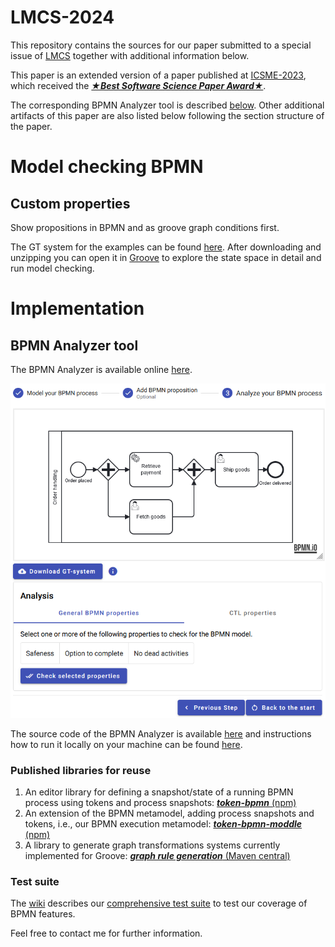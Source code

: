 # LMCS-2024
This repository contains the sources for our paper submitted to a special issue of [LMCS](https://lmcs.episciences.org/) together with additional information below.

This paper is an extended version of a paper published at [ICSME-2023](https://doi.org/10.1007/978-3-031-36709-0_11), which received the [**_★Best Software Science Paper Award★_**](https://raw.githubusercontent.com/timKraeuter/ICGT-2023/main/BestPaperICGT2023.pdf).



The corresponding BPMN Analyzer tool is described [below](https://github.com/timKraeuter/LMCS_2024#bpmn-analyzer-tool).
Other additional artifacts of this paper are also listed below following the section structure of the paper.

# Model checking BPMN


## Custom properties

Show propositions in BPMN and as groove graph conditions first.

The GT system for the examples can be found [here](/artifacts/orderHandling.gps.zip).
After downloading and unzipping you can open it in [Groove](https://groove.ewi.utwente.nl/) to explore the state space in detail and run model checking.

# Implementation

## BPMN Analyzer tool

The BPMN Analyzer is available
online [here](https://bpmnanalyzer.whitefield-c9fed487.northeurope.azurecontainerapps.io).

[![Screenshot of the application.](./images/impl_step3.png)](https://bpmnanalyzer.whitefield-c9fed487.northeurope.azurecontainerapps.io)

The source code of the BPMN Analyzer is available [here](https://github.com/timKraeuter/Rewrite_Rule_Generation) and instructions how to run it locally on your machine can be found [here](https://github.com/timKraeuter/Rewrite_Rule_Generation/blob/master/server/README.md).


### Published libraries for reuse

1. An editor library for defining a snapshot/state of a running BPMN process using tokens and process snapshots: [**_token-bpmn_** (npm)](https://www.npmjs.com/package/bpmn-token)
2. An extension of the BPMN metamodel, adding process snapshots and tokens, i.e., our BPMN execution metamodel: [**_token-bpmn-moddle_** (npm)](https://www.npmjs.com/package/token-bpmn-moddle)
3. A library to generate graph transformations systems currently implemented for Groove: [**_graph rule generation_** (Maven central)](tbd) 

### Test suite

The [wiki](https://github.com/timKraeuter/Rewrite_Rule_Generation/wiki) describes our [comprehensive test suite](https://github.com/timKraeuter/Rewrite_Rule_Generation/wiki/Test-Suite) to test our coverage of BPMN features. 

Feel free to contact me for further information.

